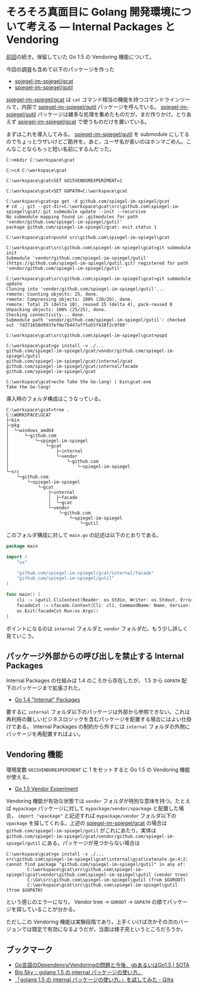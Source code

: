 # そろそろ真面目に Golang 開発環境について考える — Internal Packages と Vendoring

[前回]の続き。保留していた Go 1.5 の Vendoring 機能について。

今回の調査も含めて以下のパッケージを作った

[spiegel-im-spiegel/gcat]: https://github.com/spiegel-im-spiegel/gcat "spiegel-im-spiegel/gcat"
[spiegel-im-spiegel/gutil]: https://github.com/spiegel-im-spiegel/gutil "spiegel-im-spiegel/gutil"

- [spiegel-im-spiegel/gcat]
- [spiegel-im-spiegel/gutil]

[spiegel-im-spiegel/gcat] は `cat` コマンド相当の機能を持つコマンドラインツールで，内部で [spiegel-im-spiegel/gutil] パッケージを呼んでいる。 [spiegel-im-spiegel/gutil] パッケージは雑多な処理を集めたものだが，まだ作りかけ。とりあえず [spiegel-im-spiegel/gcat] で使うものだけを置いている。

まずはこれを導入してみる。 [spiegel-im-spiegel/gutil] を submodule にしてるのでちょっとウザいけどご勘弁を。あと，ユーザ名が長いのはホンマごめん。こんなことならもっと短い名前にするんだった。

```shell
C:>mkdir C:\workspace\gcat

C:>cd C:\workspace\gcat

C:\workspace\gcat>SET GO15VENDOREXPERIMENT=1

C:\workspace\gcat>SET GOPATH=C:\workspace\gcat

C:\workspace\gcat>go get -d github.com/spiegel-im-spiegel/gcat
# cd .; git --git-dir=C:\workspace\gcat\src\github.com\spiegel-im-spiegel\gcat/.git submodule update --init --recursive
No submodule mapping found in .gitmodules for path 'vendor/github.com/spiegel-im-spiegel/gutil'
package github.com/spiegel-im-spiegel/gcat: exit status 1

C:\workspace\gcat>pushd src\github.com\spiegel-im-spiegel\gcat

C:\workspace\gcat\src\github.com\spiegel-im-spiegel\gcat>git submodule init
Submodule 'vendor/github.com/spiegel-im-spiegel/gutil' (https://github.com/spiegel-im-spiegel/gutil.git) registered for path 'vendor/github.com/spiegel-im-spiegel/gutil'

C:\workspace\gcat\src\github.com\spiegel-im-spiegel\gcat>git submodule update
Cloning into 'vendor/github.com/spiegel-im-spiegel/gutil'...
remote: Counting objects: 25, done.
remote: Compressing objects: 100% (20/20), done.
remote: Total 25 (delta 10), reused 15 (delta 4), pack-reused 0
Unpacking objects: 100% (25/25), done.
Checking connectivity... done.
Submodule path 'vendor/github.com/spiegel-im-spiegel/gutil': checked out '7d271650d9937ef0e7b447aff5a55f410f2c9f89'

C:\workspace\gcat\src\github.com\spiegel-im-spiegel\gcat>popd

C:\workspace\gcat>go install -v ./...
github.com/spiegel-im-spiegel/gcat/vendor/github.com/spiegel-im-spiegel/gutil
github.com/spiegel-im-spiegel/gcat/internal/gcat
github.com/spiegel-im-spiegel/gcat/internal/facade
github.com/spiegel-im-spiegel/gcat

C:\workspace\gcat>echo Take the Go-lang! | bin\gcat.exe
Take the Go-lang!
```

導入時のフォルダ構成はこうなっている。

```shell
C:\workspace\gcat>tree .
C:\WORKSPACE\GCAT
├─bin
├─pkg
│  └─windows_amd64
│      └─github.com
│          └─spiegel-im-spiegel
│              └─gcat
│                  ├─internal
│                  └─vendor
│                      └─github.com
│                          └─spiegel-im-spiegel
└─src
    └─github.com
        └─spiegel-im-spiegel
            └─gcat
                ├─internal
                │  ├─facade
                │  └─gcat
                └─vendor
                    └─github.com
                        └─spiegel-im-spiegel
                            └─gutil
```

このフォルダ構成に対して `main.go` の記述は以下のとおりである。

```go:main.go
package main

import (
	"os"

	"github.com/spiegel-im-spiegel/gcat/internal/facade"
	"github.com/spiegel-im-spiegel/gutil"
)

func main() {
	cli := &gutil.CliContext{Reader: os.Stdin, Writer: os.Stdout, ErrorWriter: os.Stderr}
	facadeCxt := &facade.Context{Cli: cli, CommandName: Name, Version: Version}
	os.Exit(facadeCxt.Run(os.Args))
}
```

ポイントになるのは `internal` フォルダと `vendor` フォルダだ。もう少し詳しく見ていこう。

## パッケージ外部からの呼び出しを禁止する Internal Packages

Internal Packages の仕組みは 1.4 のころから存在したが， 1.5 から `GOPATH` 配下のパッケージまで拡張された。

- [Go 1.4 "Internal" Packages](https://docs.google.com/document/d/1e8kOo3r51b2BWtTs_1uADIA5djfXhPT36s6eHVRIvaU/edit)

要するに `internal` フォルダ以下のパッケージは外部から参照できない。これは再利用の難しいビジネスロジックを含むパッケージを配置する場合にはよい仕掛けである。 Internal Packages の制約から外すには `internal` フォルダの外側にパッケージを再配置すればよい。

## Vendoring 機能

環境変数 `GO15VENDOREXPERIMENT` に 1 をセットすると Go 1.5 の Vendoring 機能が使える。

- [Go 1.5 Vendor Experiment](https://docs.google.com/document/d/1Bz5-UB7g2uPBdOx-rw5t9MxJwkfpx90cqG9AFL0JAYo/edit)

Vendoring 機能が有効な状態では `vendor` フォルダが特別な意味を持つ。たとえば `mypackage` パッケージに対して `mypackage/vendor/vpackage` と配置した場合， `import "vpackage"` と記述すれば `mypackage/vendor` フォルダ以下の `vpackage` を探してくれる。上述の [spiegel-im-spiegel/gcat] の場合は `github.com/spiegel-im-spiegel/gutil` がこれにあたり，実体は `github.com/spiegel-im-spiegel/gcat/vendor/github.com/spiegel-im-spiegel/gutil` にある。パッケージが見つからない場合は

```shell
C:\workspace\gcat>go install -v ./...
src\github.com\spiegel-im-spiegel\gcat\internal\gcat\catenate.go:4:2: cannot find package "github.com/spiegel-im-spiegel/gutil" in any of:
        C:\workspace\gcat\src\github.com\spiegel-im-spiegel\gcat\vendor\github.com\spiegel-im-spiegel\gutil (vendor tree)
        C:\Go\src\github.com\spiegel-im-spiegel\gutil (from $GOROOT)
        C:\workspace\gcat\src\github.com\spiegel-im-spiegel\gutil (from $GOPATH)
```

という感じのエラーになり， Vendor tree → `GOROOT` → `GOPATH` の順でパッケージを探していることが分かる。

ただしこの Vendoring 機能は実験段階であり，上手くいけば次かその次のバージョンでは既定で有効になるようだが，当面は様子見というところだろうか。

## ブックマーク

- [Go言語のDependency/Vendoringの問題と今後．gbあるいはGo1.5 | SOTA](http://deeeet.com/writing/2015/06/26/golang-dependency-vendoring/)
- [Big Sky :: golang 1.5 の internal パッケージの使い方。](http://mattn.kaoriya.net/software/lang/go/20150820102400.htm)
- [「golang 1.5 の internal パッケージの使い方。」を試してみた - Qiita](http://qiita.com/qt-luigi/items/d0f52b3b0906b35e6027)

[前回]: http://qiita.com/spiegel-im-spiegel/items/73ebc684b5807277b7e2 "そろそろ真面目に Golang 開発環境について考える（その1） - Qiita"

